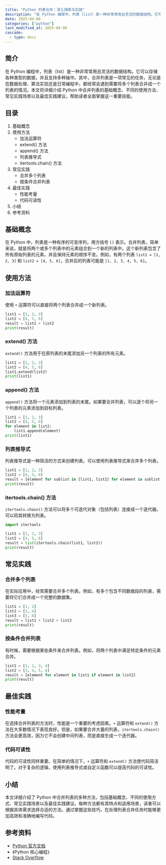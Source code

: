 ```yaml
---
title: "Python 列表合并：深入探索与实践"
description: "在 Python 编程中，列表（list）是一种非常常用且灵活的数据结构。它可以存储各种类型的数据，并且支持多种操作。其中，合并列表是一项常见的任务，无论是在数据处理、算法实现还是日常编程中，都经常会遇到需要将多个列表合并成一个列表的情况。本文将详细介绍 Python 中合并列表的基础概念、不同的使用方法、常见实践场景以及最佳实践建议，帮助读者全面掌握这一重要技能。"
date: 2025-04-06
categories: ["python"]
last_modified_at: 2025-04-06
cascade:
  - type: docs
---
```



## 简介
在 Python 编程中，列表（list）是一种非常常用且灵活的数据结构。它可以存储各种类型的数据，并且支持多种操作。其中，合并列表是一项常见的任务，无论是在数据处理、算法实现还是日常编程中，都经常会遇到需要将多个列表合并成一个列表的情况。本文将详细介绍 Python 中合并列表的基础概念、不同的使用方法、常见实践场景以及最佳实践建议，帮助读者全面掌握这一重要技能。

<!-- more -->
## 目录
1. 基础概念
2. 使用方法
    - 加法运算符
    - extend() 方法
    - append() 方法
    - 列表推导式
    - itertools.chain() 方法
3. 常见实践
    - 合并多个列表
    - 按条件合并列表
4. 最佳实践
    - 性能考量
    - 代码可读性
5. 小结
6. 参考资料

## 基础概念
在 Python 中，列表是一种有序的可变序列，用方括号 `[]` 表示。合并列表，简单来说，就是将两个或多个列表中的元素组合到一个新的列表中。这个新列表包含了所有原始列表的元素，并且保持元素的顺序不变。例如，有两个列表 `list1 = [1, 2, 3]` 和 `list2 = [4, 5, 6]`，合并后的列表可能是 `[1, 2, 3, 4, 5, 6]`。

## 使用方法
### 加法运算符
使用 `+` 运算符可以直接将两个列表合并成一个新列表。
```python
list1 = [1, 2, 3]
list2 = [4, 5, 6]
result = list1 + list2
print(result)  
```
### extend() 方法
`extend()` 方法用于在原列表的末尾添加另一个列表的所有元素。
```python
list1 = [1, 2, 3]
list2 = [4, 5, 6]
list1.extend(list2)
print(list1)  
```
### append() 方法
`append()` 方法将一个元素添加到列表的末尾。如果要合并列表，可以逐个将另一个列表的元素添加到目标列表。
```python
list1 = [1, 2, 3]
list2 = [4, 5, 6]
for element in list2:
    list1.append(element)
print(list1)  
```
### 列表推导式
列表推导式是一种简洁的方式来创建列表。可以使用列表推导式来合并多个列表。
```python
list1 = [1, 2, 3]
list2 = [4, 5, 6]
result = [element for sublist in [list1, list2] for element in sublist]
print(result)  
```
### itertools.chain() 方法
`itertools.chain()` 方法可以将多个可迭代对象（包括列表）连接成一个迭代器。可以将其转换为列表。
```python
import itertools

list1 = [1, 2, 3]
list2 = [4, 5, 6]
result = list(itertools.chain(list1, list2))
print(result)  
```

## 常见实践
### 合并多个列表
在实际应用中，经常需要合并多个列表。例如，有多个包含不同数据段的列表，需要将它们合并成一个完整的数据集。
```python
list1 = [1, 2]
list2 = [3, 4]
list3 = [5, 6]
result = list1 + list2 + list3
print(result)  
```
### 按条件合并列表
有时候，需要根据某些条件来合并列表。例如，将两个列表中满足特定条件的元素合并。
```python
list1 = [1, 2, 3, 4]
list2 = [3, 4, 5, 6]
result = [element for element in list1 if element in list2]
print(result)  
```

## 最佳实践
### 性能考量
在选择合并列表的方法时，性能是一个重要的考虑因素。`+` 运算符和 `extend()` 方法在大多数情况下表现良好。但是，如果要合并大量的列表，`itertools.chain()` 方法会更高效，因为它不会创建中间列表，而是直接生成一个迭代器。
### 代码可读性
代码的可读性同样重要。在简单的情况下，`+` 运算符和 `extend()` 方法使代码简洁明了。对于复杂的逻辑，使用列表推导式或自定义函数可以提高代码的可读性。

## 小结
本文详细介绍了 Python 中合并列表的多种方法，包括基础概念、不同的使用方式、常见实践场景以及最佳实践建议。每种方法都有其特点和适用场景，读者可以根据具体需求选择合适的方法。通过掌握这些技巧，在处理列表合并任务时能够更加高效和准确地编写代码。

## 参考资料
- [Python 官方文档](https://docs.python.org/3/)
- 《Python 核心编程》
- [Stack Overflow](https://stackoverflow.com/)